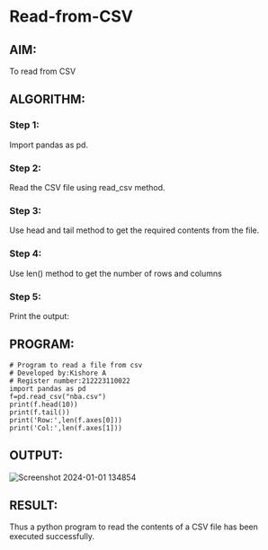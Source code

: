 # Read-from-CSV

## AIM:
To read from CSV

## ALGORITHM:
### Step 1:
Import pandas as pd.

### Step 2:
Read the CSV file using read_csv method.

### Step 3:
Use head and tail method to get the required contents from the file.

### Step 4:
Use len() method to get the number of rows and columns

### Step 5:
Print the output:

## PROGRAM:
```
# Program to read a file from csv
# Developed by:Kishore A
# Register number:212223110022
import pandas as pd
f=pd.read_csv("nba.csv")
print(f.head(10))
print(f.tail())
print('Row:',len(f.axes[0]))
print('Col:',len(f.axes[1]))
```
## OUTPUT:
![Screenshot 2024-01-01 134854](https://github.com/Ashwathm12/Read-from-CSV/assets/138849225/cff2cb83-1c4f-4609-baba-95234bd5263d)


## RESULT:
Thus a python program to read the contents of a CSV file has been executed successfully.
